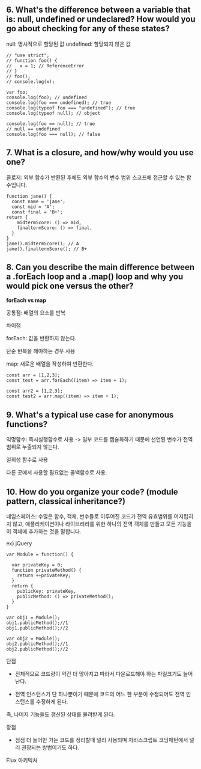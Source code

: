 ## 6. What's the difference between a variable that is: null, undefined or undeclared? How would you go about checking for any of these states?

null: 명시적으로 할당된 값
undefined: 할당되지 않은 값

```
// "use strict";
// function foo() {
//   x = 1; // ReferenceError
// }
// foo();
// console.log(x);

var foo;
console.log(foo); // undefined
console.log(foo === undefined); // true
console.log(typeof foo === "undefined"); // true
console.log(typeof null); // object

console.log(foo == null); // true
// null == undefined
console.log(foo === null); // false
```

## 7. What is a closure, and how/why would you use one?

클로저: 외부 함수가 반환된 후에도 외부 함수의 변수 범위 스코프에 접근할 수 있는 함수입니다.

```
function jane() {
  const name = 'jane';
  const mid = 'A';
  const final = 'B+';
return {
    midtermScore: () => mid,
    finaltermScore: () => final,
  }
}
jane().midtermScore(); // A
jane().finaltermScore(); // B+
```

## 8. Can you describe the main difference between a .forEach loop and a .map() loop and why you would pick one versus the other?

**forEach vs map**

공통점: 배열의 요소를 반복

차이점

forEach: 값을 반환하지 않는다.

단순 반복을 해야하는 경우 사용

map: 새로운 배열을 작성하여 반환한다.

```
const arr = [1,2,3];
const test = arr.forEach((item) => item + 1);

const arr2 = [1,2,3];
const test2 = arr.map((item) => item + 1);
```

## 9. What's a typical use case for anonymous functions?

익명함수: 즉시실행함수로 사용 -> 일부 코드를 캡슐화하기 때문에 선언된 변수가 전역 범위로 누출되지 않는다.

일회성 함수로 사용

다른 곳에서 사용할 필요없는 콜백함수로 사용.

## 10. How do you organize your code? (module pattern, classical inheritance?)

네임스페이스: 수많은 함수, 객체, 변수들로 이루어진 코드가 전역 유효범위를 어지럽히지 않고, 애플리케이션이나 라이브러리를 위한 하나의 전역 객체를 만들고 모든 기능을 이 객체에 추가하는 것을 말합니다.

ex) jQuery

```
var Module = function() {

  var privateKey = 0;
  function privateMethod() {
    return ++privateKey;
  }
  return {
    publicKey: privateKey,
    publicMethod: () => privateMethod();
  }
}

var obj1 = Module();
obj1.publicMethod();//1
obj1.publicMethod();//2

var obj2 = Module();
obj2.publicMethod();//1
obj2.publicMethod();//2
```

단점

- 전체적으로 코드량이 약간 더 많아지고 따라서 다운로드해야 하는 파일크기도 늘어난다.

- 전역 인스턴스가 단 하나뿐이기 때문에 코드의 어느 한 부분이 수정되어도 전역 인스턴스를 수정하게 된다.

즉, 나머지 기능들도 갱신된 상태를 물려받게 된다.

장점

- 점점 더 늘어만 가는 코드를 정리할때 널리 사용되며 자바스크립트 코딩패턴에서 널리 권장되는 방법이기도 하다.

Flux 아키텍처
